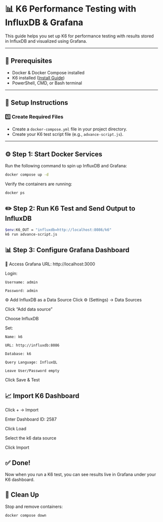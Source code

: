 # 📊 K6 Performance Testing with InfluxDB & Grafana

This guide helps you set up K6 for performance testing with results stored in InfluxDB and visualized using Grafana.

---

## 🚀 Prerequisites

- Docker & Docker Compose installed
- K6 installed ([Install Guide](https://k6.io/docs/getting-started/installation/))
- PowerShell, CMD, or Bash terminal

---

## 📁 Setup Instructions

### 1️⃣ Create Required Files

- Create a `docker-compose.yml` file in your project directory.
- Create your K6 test script file (e.g., `advance-script.js`).

---

## ⚙️ Step 1: Start Docker Services

Run the following command to spin up InfluxDB and Grafana:

```bash
docker compose up -d
```

Verify the containers are running:

```bash
docker ps
```


## ✏️ Step 2: Run K6 Test and Send Output to InfluxDB
```bash
$env:K6_OUT = "influxdb=http://localhost:8086/k6"
k6 run advance-script.js
```

## 📊 Step 3: Configure Grafana Dashboard

🔐 Access Grafana
URL: http://localhost:3000

Login:

    Username: admin

    Password: admin


⚙️ Add InfluxDB as a Data Source
Click ⚙️ (Settings) → Data Sources

Click “Add data source”

Choose InfluxDB

Set:

    Name: k6

    URL: http://influxdb:8086

    Database: k6

    Query Language: InfluxQL

    Leave User/Password empty

Click Save & Test    


## 📈 Import K6 Dashboard
Click + → Import

Enter Dashboard ID: 2587

Click Load

Select the k6 data source

Click Import


## ✅ Done!
Now when you run a K6 test, you can see results live in Grafana under your K6 dashboard.

## 🧼 Clean Up

Stop and remove containers:

```bash
docker compose down
```
